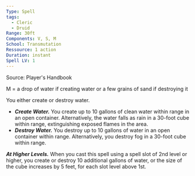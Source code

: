 ```yaml
---
Type: Spell
tags:
  - Cleric
  - Druid
Range: 30ft
Components: V, S, M
School: Transmutation
Ressource: 1 action
Duration: instant
Spell LV: 1
---
```

Source: Player's Handbook

M = a drop of water if creating water or a few grains of sand if destroying it

You either create or destroy water.
- **_Create Water._** You create up to 10 gallons of clean water within range in an open container. Alternatively, the water falls as rain in a 30-foot cube within range, extinguishing exposed flames in the area.
- **_Destroy Water._** You destroy up to 10 gallons of water in an open container within range. Alternatively, you destroy fog in a 30-foot cube within range.

**_At Higher Levels._** When you cast this spell using a spell slot of 2nd level or higher, you create or destroy 10 additional gallons of water, or the size of the cube increases by 5 feet, for each slot level above 1st.